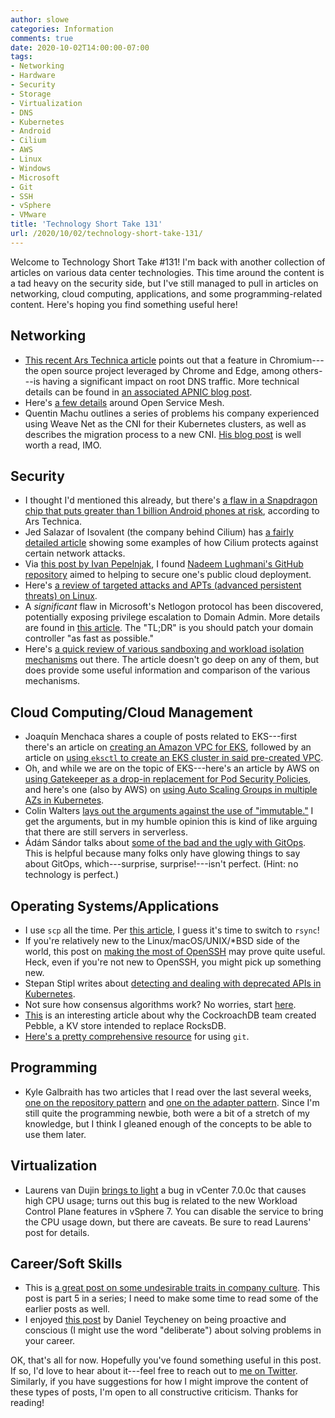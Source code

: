 ```yaml
---
author: slowe
categories: Information
comments: true
date: 2020-10-02T14:00:00-07:00
tags:
- Networking
- Hardware
- Security
- Storage
- Virtualization
- DNS
- Kubernetes
- Android
- Cilium
- AWS
- Linux
- Windows
- Microsoft
- Git
- SSH
- vSphere
- VMware
title: 'Technology Short Take 131'
url: /2020/10/02/technology-short-take-131/
---
```


Welcome to Technology Short Take #131! I'm back with another collection of articles on various data center technologies. This time around the content is a tad heavy on the security side, but I've still managed to pull in articles on networking, cloud computing, applications, and some programming-related content. Here's hoping you find something useful here!<!--more-->

## Networking

* [This recent Ars Technica article][link-3] points out that a feature in Chromium---the open source project leveraged by Chrome and Edge, among others---is having a significant impact on root DNS traffic. More technical details can be found in [an associated APNIC blog post][link-4].
* Here's [a few details][link-11] around Open Service Mesh.
* Quentin Machu outlines a series of problems his company experienced using Weave Net as the CNI for their Kubernetes clusters, as well as describes the migration process to a new CNI. [His blog post][link-18] is well worth a read, IMO.

## Security

* I thought I'd mentioned this already, but there's [a flaw in a Snapdragon chip that puts greater than 1 billion Android phones at risk][link-8], according to Ars Technica.
* Jed Salazar of Isovalent (the company behind Cilium) has [a fairly detailed article][link-12] showing some examples of how Cilium protects against certain network attacks.
* Via [this post by Ivan Pepelnjak][link-15], I found [Nadeem Lughmani's GitHub repository][link-16] aimed to helping to secure one's public cloud deployment.
* Here's [a review of targeted attacks and APTs (advanced persistent threats) on Linux][link-20].
* A _significant_ flaw in Microsoft's Netlogon protocol has been discovered, potentially exposing privilege escalation to Domain Admin. More details are found in [this article][link-25]. The "TL;DR" is you should patch your domain controller "as fast as possible."
* Here's [a quick review of various sandboxing and workload isolation mechanisms][link-29] out there. The article doesn't go deep on any of them, but does provide some useful information and comparison of the various mechanisms.

## Cloud Computing/Cloud Management

* Joaquín Menchaca shares a couple of posts related to EKS---first there's an article on [creating an Amazon VPC for EKS][link-6], followed by an article on [using `eksctl` to create an EKS cluster in said pre-created VPC][link-7].
* Oh, and while we are on the topic of EKS---here's an article by AWS on [using Gatekeeper as a drop-in replacement for Pod Security Policies][link-26], and here's one (also by AWS) on [using Auto Scaling Groups in multiple AZs in Kubernetes][link-27].
* Colin Walters [lays out the arguments against the use of "immutable."][link-10] I get the arguments, but in my humble opinion this is kind of like arguing that there are still servers in serverless.
* Ádám Sándor talks about [some of the bad and the ugly with GitOps][link-19]. This is helpful because many folks only have glowing things to say about GitOps, which---surprise, surprise!---isn't perfect. (Hint: no technology is perfect.)

## Operating Systems/Applications

* I use `scp` all the time. Per [this article][link-9], I guess it's time to switch to `rsync`!
* If you're relatively new to the Linux/macOS/UNIX/*BSD side of the world, this post on [making the most of OpenSSH][link-17] may prove quite useful. Heck, even if you're not new to OpenSSH, you might pick up something new.
* Stepan Stipl writes about [detecting and dealing with deprecated APIs in Kubernetes][link-21].
* Not sure how consensus algorithms work? No worries, start [here][link-24].
* [This][link-28] is an interesting article about why the CockroachDB team created Pebble, a KV store intended to replace RocksDB.
* [Here's a pretty comprehensive resource][link-30] for using `git`.

## Programming

* Kyle Galbraith has two articles that I read over the last several weeks, [one on the repository pattern][link-13] and [one on the adapter pattern][link-14]. Since I'm still quite the programming newbie, both were a bit of a stretch of my knowledge, but I think I gleaned enough of the concepts to be able to use them later.

## Virtualization

* Laurens van Dujin [brings to light][link-5] a bug in vCenter 7.0.0c that causes high CPU usage; turns out this bug is related to the new Workload Control Plane features in vSphere 7. You can disable the service to bring the CPU usage down, but there are caveats. Be sure to read Laurens' post for details.

## Career/Soft Skills

* This is [a great post on some undesirable traits in company culture][link-22]. This post is part 5 in a series; I need to make some time to read some of the earlier posts as well.
* I enjoyed [this post][link-23] by Daniel Teycheney on being proactive and conscious (I might use the word "deliberate") about solving problems in your career.

OK, that's all for now. Hopefully you've found something useful in this post. If so, I'd love to hear about it---feel free to reach out to [me on Twitter][link-99]. Similarly, if you have suggestions for how I might improve the content of these types of posts, I'm open to all constructive criticism. Thanks for reading!

[link-1]: https://aws.amazon.com/blogs/containers/aws-controllers-for-kubernetes-ack/
[link-2]: https://carvel.dev/
[link-3]: https://arstechnica.com/gadgets/2020/08/a-chrome-feature-is-creating-enormous-load-on-global-root-dns-servers/
[link-4]: https://blog.apnic.net/2020/08/21/chromiums-impact-on-root-dns-traffic/
[link-5]: https://vdr.one/vmware-vcenter-7-0-0c-high-cpu-usage/
[link-6]: https://medium.com/@Joachim8675309/create-an-amazon-vpc-for-eks-597481514bcc
[link-7]: https://medium.com/@Joachim8675309/create-eks-with-an-existing-vpc-8e31d95ccc5b
[link-8]: https://arstechnica.com/information-technology/2020/08/snapdragon-chip-flaws-put-1-billion-android-phones-at-risk-of-data-theft/
[link-9]: https://fedoramagazine.org/scp-users-migration-guide-to-rsync/
[link-10]: https://blog.verbum.org/2020/08/22/immutable-%e2%86%92-reprovisionable-anti-hysteresis/
[link-11]: https://openservicemesh.io/blog/introducing-open-service-mesh/
[link-12]: https://cilium.io/blog/2020/06/29/cilium-kubernetes-cni-vulnerability/
[link-13]: https://dev.to/kylegalbraith/getting-familiar-with-the-awesome-repository-pattern--1ao3
[link-14]: https://blog.kylegalbraith.com/2018/06/29/how-to-use-the-excellent-adapter-pattern-and-why-you-should/
[link-15]: https://blog.ipspace.net/2020/09/aws-security-example.html
[link-16]: https://github.com/nadeemnet/NetworkingInPubClouds/tree/master/security
[link-17]: https://linuxconfig.org/how-to-make-the-most-of-openssh
[link-18]: https://blog.quentin-machu.fr/2020/08/07/our-breakup-with-weave-net/
[link-19]: https://blog.container-solutions.com/gitops-the-bad-and-the-ugly
[link-20]: https://securelist.com/an-overview-of-targeted-attacks-and-apts-on-linux/98440/
[link-21]: https://blog.doit-intl.com/kubernetes-how-to-automatically-detect-and-deal-with-deprecated-apis-f9a8fc23444c
[link-22]: https://daverog.com/2020/08/05/culture-eats-technology-for-breakfast/
[link-23]: https://blog.danielteycheney.com/posts/what-problems-do-you-want/
[link-24]: https://www.planetscale.com/blog/blog-series-consensus-algorithms-at-scale-1
[link-25]: https://www.secura.com/blog/zero-logon
[link-26]: https://aws.amazon.com/blogs/containers/using-gatekeeper-as-a-drop-in-pod-security-policy-replacement-in-amazon-eks/
[link-27]: https://aws.amazon.com/blogs/containers/amazon-eks-cluster-multi-zone-auto-scaling-groups/
[link-28]: https://www.cockroachlabs.com/blog/pebble-rocksdb-kv-store/
[link-29]: https://fly.io/blog/sandboxing-and-workload-isolation/
[link-30]: http://www-cs-students.stanford.edu/~blynn/gitmagic/
[link-99]: https://twitter.com/scott_lowe

